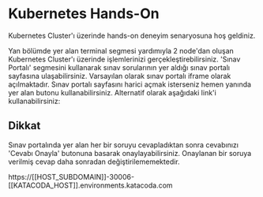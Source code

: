 # Kubernetes Hands-On

Kubernetes Cluster'ı üzerinde hands-on deneyim senaryosuna hoş geldiniz.

Yan bölümde yer alan terminal segmesi yardımıyla 2 node'dan oluşan Kubernetes Cluster'ı üzerinde işlemlerinizi gerçekleştirebilirsiniz. 'Sınav Portalı' segmesini kullanarak sınav sorularının yer aldığı sınav portalı sayfasına ulaşabilirsiniz. Varsayılan olarak sınav portalı iframe olarak açılmaktadır. Sınav portalı sayfasını harici açmak isterseniz hemen yanında yer alan butonu kullanabilirsiniz. Alternatif olarak aşağıdaki link'i kullanabilirsiniz:

## Dikkat

Sınav portalında yer alan her bir soruyu cevapladıktan sonra cevabınızı 'Cevabı Onayla' butonuna basarak onaylayabilirsiniz. Onaylanan bir soruya verilmiş cevap daha sonradan değiştirilememektedir.

https://[[HOST_SUBDOMAIN]]-30006-[[KATACODA_HOST]].environments.katacoda.com

